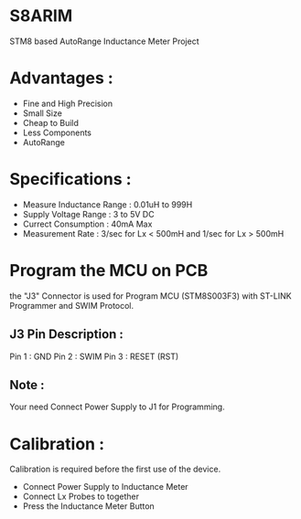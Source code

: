# S8ARIM
STM8 based AutoRange Inductance Meter Project

# Advantages :
- Fine and High Precision
- Small Size
- Cheap to Build 
- Less Components
- AutoRange

# Specifications :
- Measure Inductance Range : 0.01uH to 999H
- Supply Voltage Range : 3 to 5V DC
- Currect Consumption : 40mA Max
- Measurement Rate : 3/sec for Lx < 500mH and 1/sec for Lx > 500mH

# Program the MCU on PCB
  the "J3" Connector is used for Program MCU (STM8S003F3) with ST-LINK Programmer and SWIM Protocol.
## J3 Pin Description :
  Pin 1 : GND
  Pin 2 : SWIM
  Pin 3 : RESET (RST)
## Note :
  Your need Connect Power Supply to J1 for Programming. 

# Calibration :
  Calibration is required before the first use of the device.
- Connect Power Supply to Inductance Meter
- Connect Lx Probes to together
- Press the Inductance Meter Button
